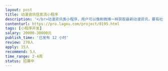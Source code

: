 ```yaml
---                
layout: post       
title: 动漫资讯信息流小程序           
description: '</br>动漫资讯类小程序，用户可以像刷微博一样获取最新动漫资讯，要有社区，用户中心功能。后台要有编辑发布文章、图片、视频的功能</br>参考产品：二饼app</br>'     
contenturl: https://pro.lagou.com/project/8195.html      
tags: [小程序开发]            
salary: 20000-30000元          
publish_time: '已发布 12 小时'         
review: 270人                   
apply: 15人                   
recommend: 5人                   
time_range: 2-4周              
status: 招募中                  
---                 
```

